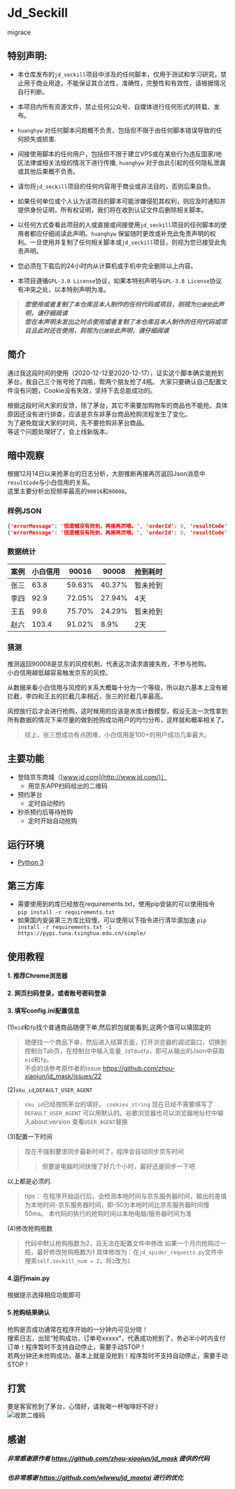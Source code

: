 # Jd_Seckill
migrace
## 特别声明:

* 本仓库发布的`jd_seckill`项目中涉及的任何脚本，仅用于测试和学习研究，禁止用于商业用途，不能保证其合法性，准确性，完整性和有效性，请根据情况自行判断。

* 本项目内所有资源文件，禁止任何公众号、自媒体进行任何形式的转载、发布。

* `huanghyw` 对任何脚本问题概不负责，包括但不限于由任何脚本错误导致的任何损失或损害.

* 间接使用脚本的任何用户，包括但不限于建立VPS或在某些行为违反国家/地区法律或相关法规的情况下进行传播, `huanghyw` 对于由此引起的任何隐私泄漏或其他后果概不负责。

* 请勿将`jd_seckill`项目的任何内容用于商业或非法目的，否则后果自负。

* 如果任何单位或个人认为该项目的脚本可能涉嫌侵犯其权利，则应及时通知并提供身份证明，所有权证明，我们将在收到认证文件后删除相关脚本。

* 以任何方式查看此项目的人或直接或间接使用`jd_seckill`项目的任何脚本的使用者都应仔细阅读此声明。`huanghyw` 保留随时更改或补充此免责声明的权利。一旦使用并复制了任何相关脚本或`jd_seckill`项目，则视为您已接受此免责声明。
  
* 您必须在下载后的24小时内从计算机或手机中完全删除以上内容。  
  
* 本项目遵循`GPL-3.0 License`协议，如果本特别声明与`GPL-3.0 License`协议有冲突之处，以本特别声明为准。

> ***您使用或者复制了本仓库且本人制作的任何代码或项目，则视为`已接受`此声明，请仔细阅读***  
> ***您在本声明未发出之时点使用或者复制了本仓库且本人制作的任何代码或项目且此时还在使用，则视为`已接受`此声明，请仔细阅读***

## 简介
通过我这段时间的使用（2020-12-12至2020-12-17），证实这个脚本确实能抢到茅台。我自己三个账号抢了四瓶，帮两个朋友抢了4瓶。
大家只要确认自己配置文件没有问题，Cookie没有失效，坚持下去总能成功的。

根据这段时间大家的反馈，除了茅台，其它不需要加购物车的商品也不能抢。具体原因还没有进行排查，应该是京东非茅台商品抢购流程发生了变化。  
为了避免耽误大家的时间，先不要抢购非茅台商品。  
等这个问题处理好了，会上线新版本。


## 暗中观察

根据12月14日以来抢茅台的日志分析，大胆推断再接再厉返回Json消息中`resultCode`与小白信用的关系。  
这里主要分析出现频率最高的`90016`和`90008`。  

### 样例JSON
```json
{'errorMessage': '很遗憾没有抢到，再接再厉哦。', 'orderId': 0, 'resultCode': 90016, 'skuId': 0, 'success': False}
{'errorMessage': '很遗憾没有抢到，再接再厉哦。', 'orderId': 0, 'resultCode': 90008, 'skuId': 0, 'success': False}
```

### 数据统计

| 案例 | 小白信用 | 90016 | 90008 | 抢到耗时 |
| ---- | ---- | ---- | ---- | ---- |
| 张三 | 63.8 | 59.63% | 40.37% | 暂未抢到 |
| 李四 | 92.9 | 72.05% | 27.94% | 4天 |
| 王五 | 99.6 | 75.70% | 24.29% | 暂未抢到 |
| 赵六 | 103.4 | 91.02% | 8.9% | 2天 |

### 猜测
推测返回90008是京东的风控机制，代表这次请求直接失败，不参与抢购。  
小白信用越低越容易触发京东的风控。  

从数据来看小白信用与风控的关系大概每十分为一个等级，所以赵六基本上没有被拦截，李四和王五的拦截几率相近，张三的拦截几率最高。  

风控放行后才会进行抢购，这时候用的应该是水库计数模型，假设无法一次性拿到所有数据的情况下来尽量的做到抢购成功用户的均匀分布，这样就和概率相关了。  

> 综上，张三想成功有点困难，小白信用是100+的用户成功几率最大。

## 主要功能

- 登陆京东商城（[www.jd.com](http://www.jd.com/)）
  - 用京东APP扫码给出的二维码
- 预约茅台
  - 定时自动预约
- 秒杀预约后等待抢购
  - 定时开始自动抢购

## 运行环境

- [Python 3](https://www.python.org/)

## 第三方库

- 需要使用到的库已经放在requirements.txt，使用pip安装的可以使用指令  
`pip install -r requirements.txt`
- 如果国内安装第三方库比较慢，可以使用以下指令进行清华源加速
`pip install -r requirements.txt -i https://pypi.tuna.tsinghua.edu.cn/simple/`

## 使用教程  
#### 1. 推荐Chrome浏览器
#### 2. 网页扫码登录，或者账号密码登录
#### 3. 填写config.ini配置信息 
(1)`eid`和`fp`找个普通商品随便下单,然后抓包就能看到,这两个值可以填固定的 
> 随便找一个商品下单，然后进入结算页面，打开浏览器的调试窗口，切换到控制台Tab页，在控制台中输入变量`_JdTdudfp`，即可从输出的Json中获取`eid`和`fp`。  
> 不会的话参考原作者的issue https://github.com/zhou-xiaojun/jd_mask/issues/22

(2)`sku_id`,`DEFAULT_USER_AGENT` 
> `sku_id`已经按照茅台的填好。
> `cookies_string` 现在已经不需要填写了
> `DEFAULT_USER_AGENT` 可以用默认的。谷歌浏览器也可以浏览器地址栏中输入about:version 查看`USER_AGENT`替换

(3)配置一下时间
> 现在不强制要求同步最新时间了，程序会自动同步京东时间
>> 但要是电脑时间快慢了好几个小时，最好还是同步一下吧

以上都是必须的.
> tips：
> 在程序开始运行后，会检测本地时间与京东服务器时间，输出的差值为本地时间-京东服务器时间，即-50为本地时间比京东服务器时间慢50ms。
> 本代码的执行的抢购时间以本地电脑/服务器时间为准

(4)修改抢购瓶数
> 代码中默认抢购瓶数为2，且无法在配置文件中修改
> 如果一个月内抢购过一瓶，最好修改抢购瓶数为1 
> 具体修改为：在`jd_spider_requests.py`文件中搜索`self.seckill_num = 2`，将`2`改为`1`

#### 4.运行main.py 
根据提示选择相应功能即可

#### 5.抢购结果确认 
抢购是否成功通常在程序开始的一分钟内可见分晓！  
搜索日志，出现“抢购成功，订单号xxxxx"，代表成功抢到了，务必半小时内支付订单！程序暂时不支持自动停止，需要手动STOP！  
若两分钟还未抢购成功，基本上就是没抢到！程序暂时不支持自动停止，需要手动STOP！  

## 打赏
要是客官抢到了茅台，心情好，请我喝一杯咖啡好不好:)  
![收款二维码](https://github.com/huanghyw/jd_seckill/blob/master/resource/payment_code.png)


## 感谢
##### 非常感谢原作者 https://github.com/zhou-xiaojun/jd_mask 提供的代码
##### 也非常感谢 https://github.com/wlwwu/jd_maotai 进行的优化
